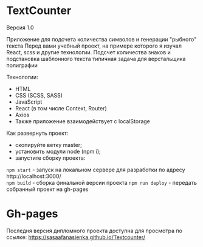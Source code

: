 # TextCounter 
Версия 1.0

Приложение для подсчета количества символов и генерации "рыбного" текста
Перед вами учебный проект, на примере которого я изучал React, scss и другие технологии. Подсчет количества знаков и подстановка шаблонного текста типичная задача для верстальщика полиграфии

Технологии:
* HTML
* CSS (SCSS, SASS)
* JavaScript
* React (в том числе Context, Router)
* Axios
* Также приложение взаимодействует с localStorage

Как развернуть проект:
- скопируйте ветку master;
- установить модули node (npm i);
- запустите сборку проекта: 

`npm start` - запуск на локальном сервере для разработки по адресу http://localhost:3000/  
`npm build` - сборка финальной версии проекта
`npm run deploy` - передать собранный проект на gh-pages

# Gh-pages 
Последня версия дипломного проекта доступна для просмотра  по ссылке:
https://sasaafanasienka.github.io/Textcounter/